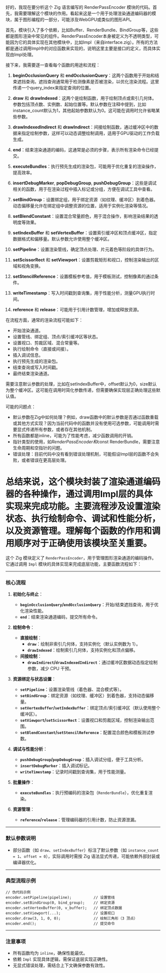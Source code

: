 好的，我现在要分析这个 Zig 语言编写的 RenderPassEncoder 模块的代码。首先，我需要理解这个模块的作用。看起来这是一个用于处理渲染通道编码器的模块，属于图形编程的一部分，可能涉及WebGPU或类似的图形API。

首先，模块引入了多个依赖，比如Buffer、RenderBundle、BindGroup等，这些都是图形渲染中常见的组件。RenderPassEncoder本身被定义为不透明类型，可能因为它的具体实现在其他模块中，比如Impl（来自interface.zig）。所有的方法都是通过调用Impl中的对应函数来实现的，说明这里主要是接口的定义，而具体实现由Impl处理。

接下来，我需要逐一查看每个函数的用途和流程：

1. **beginOcclusionQuery** 和 **endOcclusionQuery**：这两个函数用于开始和结束遮挡查询。遮挡查询通常用于检测像素是否被渲染，以优化渲染流程。这里传递一个query_index来指定查询的位置。

2. **draw** 和 **drawIndexed**：这两个是绘制函数，用于绘制顶点或索引几何体。参数包括顶点数、实例数、起始位置等。默认参数在注释中提到，比如instance_count默认为1，其他起始参数默认为0。这可能在调用时允许省略某些参数。

3. **drawIndexedIndirect** 和 **drawIndirect**：间接绘制函数，通过缓冲区中的数据来指定绘制参数，这样可以动态调整绘制调用，适用于GPU驱动的工作负载生成。

4. **end**：结束渲染通道的编码，这通常是必须的步骤，表示所有渲染命令已经提交。

5. **executeBundles**：执行预先生成的渲染包，可能用于优化重复的渲染操作，提高效率。

6. **insertDebugMarker**, **popDebugGroup**, **pushDebugGroup**：这些是调试相关的函数，用于在渲染过程中插入标记或分组，方便在调试工具中查看。

7. **setBindGroup**：设置绑定组，用于绑定资源（如纹理、缓冲区）到着色器。动态偏移量允许在绑定组中调整资源的位置，适用于实例化渲染等情况。

8. **setBlendConstant**：设置混合常量颜色，用于混合操作，影响渲染结果的透明度等效果。

9. **setIndexBuffer** 和 **setVertexBuffer**：设置索引缓冲区和顶点缓冲区，指定数据格式和偏移量。默认参数允许使用整个缓冲区。

10. **setPipeline**：设置渲染管线，确定顶点处理、片元着色等阶段的具体行为。

11. **setScissorRect** 和 **setViewport**：设置剪裁矩形和视口，控制渲染输出的区域和视角变换。

12. **setStencilReference**：设置模板参考值，用于模板测试，控制像素的通过条件。

13. **writeTimestamp**：写入时间戳到查询集，用于性能分析，测量GPU执行时间。

14. **reference** 和 **release**：可能用于引用计数管理，增加或释放资源。

在流程方面，通常的渲染流程可能如下：
- 开始渲染通道。
- 设置管线、绑定组、顶点/索引缓冲区等状态。
- 设置视口、剪裁区域、混合常量等。
- 执行绘制命令（直接或间接）。
- 插入调试信息。
- 执行预先生成的渲染包。
- 结束查询或写入时间戳。
- 最终结束渲染通道。

需要注意默认参数的处理，比如在setIndexBuffer中，offset默认为0，size默认为整个缓冲区。这可能在调用时简化参数传递，但需要确保实现层正确处理这些默认值。

可能的问题点：
- 默认参数在Zig中如何处理？例如，draw函数中的默认参数是否通过函数重载或其他方式实现？因为当前代码中的函数并没有使用可选参数，可能调用时需要显式传递所有参数，或者存在其他机制。
- 所有函数都是inline，可能为了性能考虑，减少函数调用的开销。
- 指针类型的使用，如*RenderPassEncoder和*const RenderBundle，需要注意生命周期和空指针的问题。
- 错误处理：目前代码中没有看到错误处理机制，可能假设Impl层的函数不会失败，或者错误在更高层处理。

总结来说，这个模块封装了渲染通道编码器的各种操作，通过调用Impl层的具体实现来完成功能。主要流程涉及设置渲染状态、执行绘制命令、调试和性能分析，以及资源管理。理解每个函数的作用和调用顺序对于正确使用该模块至关重要。
================================================
这个 Zig 模块定义了 `RenderPassEncoder`，用于管理图形渲染通道的编码操作。它通过调用 `Impl` 模块的具体实现来完成底层功能，主要函数流程如下：

---

### **核心流程**
1. **初始化与终止**：
   - **`beginOcclusionQuery`/`endOcclusionQuery`**：开始/结束遮挡查询，用于优化渲染性能。
   - **`end`**：结束渲染通道编码，提交所有命令。

2. **绘制命令**：
   - **直接绘制**：
     - **`draw`**：绘制非索引几何体，支持实例化（默认实例数为 1）。
     - **`drawIndexed`**：绘制索引几何体，支持实例化和顶点偏移。
   - **间接绘制**：
     - **`drawIndirect`/`drawIndexedIndirect`**：通过缓冲区数据动态指定绘制参数，减少 CPU 干预。

3. **资源绑定与状态设置**：
   - **`setPipeline`**：设置渲染管线（着色器、混合模式等）。
   - **`setBindGroup`**：绑定资源（如纹理、缓冲区）到着色器，支持动态偏移量。
   - **`setVertexBuffer`/`setIndexBuffer`**：绑定顶点/索引缓冲区（默认使用整个缓冲区）。
   - **`setViewport`/`setScissorRect`**：设置视口和剪裁区域，控制渲染输出范围。
   - **`setBlendConstant`/`setStencilReference`**：配置混合颜色和模板测试参数。

4. **调试与性能分析**：
   - **`pushDebugGroup`/`popDebugGroup`**：插入调试分组，便于工具分析。
   - **`insertDebugMarker`**：插入调试标记。
   - **`writeTimestamp`**：记录时间戳到查询集，用于性能测量。

5. **批量操作**：
   - **`executeBundles`**：执行预编码的渲染包（`RenderBundle`），优化重复渲染。

6. **资源管理**：
   - **`reference`/`release`**：管理编码器的引用计数，防止资源泄漏。

---

### **默认参数说明**
- 部分函数（如 `draw`、`setIndexBuffer`）标注了默认参数（如 `instance_count = 1`、`offset = 0`），实际调用时需按 Zig 语法显式传递，可能依赖外部封装或编译器优化。

---

### **典型流程示例**
```zig
// 伪代码示例
encoder.setPipeline(pipeline);          // 设置管线
encoder.setBindGroup(0, bind_group);    // 绑定资源
encoder.setVertexBuffer(0, v_buffer);   // 绑定顶点数据
encoder.setViewport(...);               // 设置视口
encoder.draw(3, 1, 0, 0);               // 绘制三角形（3 顶点）
encoder.end();                          // 提交命令
```

---

### **注意事项**
- 所有函数均为 `inline`，确保性能最优。
- 依赖 `Impl` 实现具体逻辑，需保证底层实现正确性。
- 无显式错误处理，需结合上下文确保参数有效性。